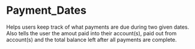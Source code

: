 # Payment_Dates
Helps users keep track of what payments are due during two given dates.  Also tells
the user the amout paid into their account(s),  paid out from account(s) and the total
balance left after all payments are complete.

